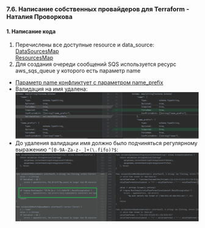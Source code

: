 ### 7.6. Написание собственных провайдеров для Terraform - Наталия Проворкова
#### 1. Написание кода
1. Перечислены все доступные resource и data_source: 
<br>[DataSourcesMap](https://github.com/hashicorp/terraform-provider-aws/blob/6076d5a60ec814b243bc45170d67cb268a39d927/internal/provider/provider.go#L338)
<br>[ResourcesMap](https://github.com/hashicorp/terraform-provider-aws/blob/6076d5a60ec814b243bc45170d67cb268a39d927/internal/provider/provider.go#L709)
2. Для создания очереди сообщений SQS используется ресурс aws_sqs_queue у которого есть параметр name
* [Параметр name конфликтует c параметром name_prefix](https://github.com/hashicorp/terraform-provider-aws/blob/6076d5a60ec814b243bc45170d67cb268a39d927/internal/service/sqs/queue.go#L97)
* Валидация на имя удалена:
![Валидация на имя удалена:](sqs_resources_ch.png)
* До удаления валидации имя должно было подчиняться регулярному выражению `^[0-9A-Za-z-_]+(\.fifo)?$`:
![Валидация на имя удалена:](old_validator.png)
